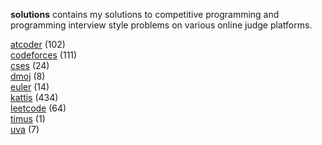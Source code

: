 **solutions** contains my solutions to competitive programming and programming
interview style problems on various online judge platforms.

[atcoder](https://github.com/terror/solutions/blob/master/atcoder) (102)<br/>
[codeforces](https://github.com/terror/solutions/blob/master/codeforces) (111)<br/>
[cses](https://github.com/terror/solutions/blob/master/cses) (24)<br/>
[dmoj](https://github.com/terror/solutions/blob/master/dmoj) (8)<br/>
[euler](https://github.com/terror/solutions/blob/master/euler) (14)<br/>
[kattis](https://github.com/terror/solutions/blob/master/kattis) (434)<br/>
[leetcode](https://github.com/terror/solutions/blob/master/leetcode) (64)<br/>
[timus](https://github.com/terror/solutions/blob/master/timus) (1)<br/>
[uva](https://github.com/terror/solutions/blob/master/uva) (7)<br/>
